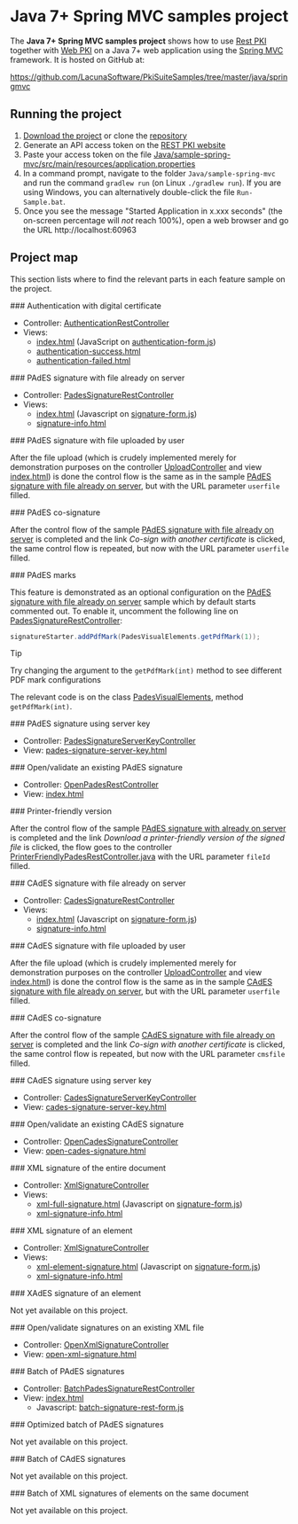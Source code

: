 ﻿# Java 7+ Spring MVC samples project

The **Java 7+ Spring MVC samples project** shows how to use [Rest PKI](../index.md) together with [Web PKI](../../web-pki/index.md)
on a Java 7+ web application using the [Spring MVC](http://spring.io/) framework. It is hosted on GitHub at:

https://github.com/LacunaSoftware/PkiSuiteSamples/tree/master/java/springmvc

## Running the project

1. [Download the project](https://github.com/LacunaSoftware/PkiSuiteSamples/archive/master.zip) or clone the [repository](https://github.com/LacunaSoftware/PkiSuiteSamples.git)
1. Generate an API access token on the [REST PKI website](https://pki.rest/)
1. Paste your access token on the file [Java/sample-spring-mvc/src/main/resources/application.properties](https://github.com/LacunaSoftware/PkiSuiteSamples/blob/master/java/springmvc/src/main/resources/application.yml#L41)
1. In a command prompt, navigate to the folder `Java/sample-spring-mvc` and run the command
   `gradlew run` (on Linux `./gradlew run`). If you are using Windows, you can alternatively
   double-click the file `Run-Sample.bat`.
1. Once you see the message "Started Application in x.xxx seconds" (the on-screen percentage
   will *not* reach 100%), open a web browser and go the URL http://localhost:60963

## Project map

This section lists where to find the relevant parts in each feature sample on the project.

<a name="auth" />
### Authentication with digital certificate

* Controller: [AuthenticationRestController](https://github.com/LacunaSoftware/PkiSuiteSamples/blob/master/java/springmvc/src/main/java/com/lacunasoftware/pkisuite/controller/AuthenticationRestController.java)
* Views:
  * [index.html](https://github.com/LacunaSoftware/PkiSuiteSamples/blob/master/java/springmvc/src/main/resources/templates/authentication-rest/index.html)
    (JavaScript on [authentication-form.js](https://github.com/LacunaSoftware/PkiSuiteSamples/blob/master/java/springmvc/src/main/resources/static/js/authentication-form.js))
  * [authentication-success.html](https://github.com/LacunaSoftware/PkiSuiteSamples/blob/master/java/springmvc/src/main/resources/templates/authentication-rest/success.html)
  * [authentication-failed.html](https://github.com/LacunaSoftware/PkiSuiteSamples/blob/master/java/springmvc/src/main/resources/templates/authentication-rest/failed.html)

<a name="pades" />
### PAdES signature with file already on server

* Controller: [PadesSignatureRestController](https://github.com/LacunaSoftware/PkiSuiteSamples/blob/master/java/springmvc/src/main/java/com/lacunasoftware/pkisuite/controller/PadesSignatureRestController.java)
* Views:
  * [index.html](https://github.com/LacunaSoftware/PkiSuiteSamples/blob/master/java/springmvc/src/main/resources/templates/pades-signature-rest/index.html)
    (Javascript on [signature-form.js](https://github.com/LacunaSoftware/PkiSuiteSamples/blob/master/java/springmvc/src/main/resources/static/js/signature-form.js))
  * [signature-info.html](https://github.com/LacunaSoftware/PkiSuiteSamples/blob/master/java/springmvc/src/main/resources/templates/pades-signature-rest/signature-info.html)

<a name="pades-upload" />
### PAdES signature with file uploaded by user

After the file upload (which is crudely implemented merely for demonstration purposes on the controller
[UploadController](https://github.com/LacunaSoftware/PkiSuiteSamples/blob/master/java/springmvc/src/main/java/com/lacunasoftware/pkisuite/controller/UploadController.java)
and view
[index.html](https://github.com/LacunaSoftware/PkiSuiteSamples/blob/master/java/springmvc/src/main/resources/templates/upload/index.html))
is done the control flow is the same as in the sample [PAdES signature with file already on server](#pades), but with the URL parameter `userfile` filled.

<a name="pades-cosign" />
### PAdES co-signature

After the control flow of the sample [PAdES signature with file already on server](#pades) is completed and the link *Co-sign with another certificate* is clicked, the
same control flow is repeated, but now with the URL parameter `userfile` filled.

<a name="pdf-marks" />
### PAdES marks

This feature is demonstrated as an optional configuration on the [PAdES signature with file already on server](#pades)
sample which by default starts commented out. To enable it, uncomment the following line on
[PadesSignatureRestController](https://github.com/LacunaSoftware/PkiSuiteSamples/blob/master/java/springmvc/src/main/java/com/lacunasoftware/pkisuite/controller/PadesSignatureRestController.java):

```java
signatureStarter.addPdfMark(PadesVisualElements.getPdfMark(1));
```

> [!TIP]
> Try changing the argument to the `getPdfMark(int)` method to see different PDF mark configurations

The relevant code is on the class [PadesVisualElements](https://github.com/LacunaSoftware/PkiSuiteSamples/blob/master/java/springmvc/src/main/java/com/lacunasoftware/pkisuite/util/restpki/PadesVisualElements.java), method `getPdfMark(int)`.

<a name="pades-server" />
### PAdES signature using server key

* Controller: [PadesSignatureServerKeyController](https://github.com/LacunaSoftware/RestPkiSamples/blob/master/Java/sample-spring-mvc/src/main/java/sample/controller/PadesSignatureServerKeyController.java)
* View: [pades-signature-server-key.html](https://github.com/LacunaSoftware/RestPkiSamples/blob/master/Java/sample-spring-mvc/src/main/resources/templates/pades-signature-server-key.html)

<a name="open-pades" />
### Open/validate an existing PAdES signature

* Controller: [OpenPadesRestController](https://github.com/LacunaSoftware/PkiSuiteSamples/blob/master/java/springmvc/src/main/java/com/lacunasoftware/pkisuite/controller/OpenPadesRestController.java)
* View: [index.html](https://github.com/LacunaSoftware/PkiSuiteSamples/blob/master/java/springmvc/src/main/resources/templates/open-pades-rest/index.html)

<a name="print" />
### Printer-friendly version

After the control flow of the sample [PAdES signature with already on server](#pades) is completed and the link *Download a 
printer-friendly version of the signed file* is clicked, the flow goes to the controller [PrinterFriendlyPadesRestController.java](https://github.com/LacunaSoftware/PkiSuiteSamples/blob/master/java/springmvc/src/main/java/com/lacunasoftware/pkisuite/controller/PrinterFriendlyPadesRestController.java) with the URL parameter `fileId` filled.

<a name="cades" />
### CAdES signature with file already on server

* Controller: [CadesSignatureRestController](https://github.com/LacunaSoftware/PkiSuiteSamples/blob/master/java/springmvc/src/main/java/com/lacunasoftware/pkisuite/controller/CadesSignatureRestController.java)
* Views:
  * [index.html](https://github.com/LacunaSoftware/PkiSuiteSamples/blob/master/java/springmvc/src/main/resources/templates/cades-signature-rest/index.html)
  (Javascript on [signature-form.js](https://github.com/LacunaSoftware/PkiSuiteSamples/blob/master/java/springmvc/src/main/resources/static/js/signature-form.js))
  * [signature-info.html](https://github.com/LacunaSoftware/PkiSuiteSamples/blob/master/java/springmvc/src/main/resources/templates/cades-signature-rest/signature-info.html)

<a name="cades-upload" />
### CAdES signature with file uploaded by user

After the file upload (which is crudely implemented merely for demonstration purposes on the controller
[UploadController](https://github.com/LacunaSoftware/PkiSuiteSamples/blob/master/java/springmvc/src/main/java/com/lacunasoftware/pkisuite/controller/UploadController.java)
and view
[index.html](https://github.com/LacunaSoftware/PkiSuiteSamples/blob/master/java/springmvc/src/main/resources/templates/upload/index.html))
is done the control flow is the same as in the sample [CAdES signature with file already on server](#cades), but with the URL parameter `userfile` filled.

<a name="cades-cosign" />
### CAdES co-signature

After the control flow of the sample [CAdES signature with file already on server](#cades) is completed and the link *Co-sign with another certificate* is clicked, the
same control flow is repeated, but now with the URL parameter `cmsfile` filled.

<a name="cades-server" />
### CAdES signature using server key

* Controller: [CadesSignatureServerKeyController](https://github.com/LacunaSoftware/RestPkiSamples/blob/master/Java/sample-spring-mvc/src/main/java/sample/controller/CadesSignatureServerKeyController.java)
* View: [cades-signature-server-key.html](https://github.com/LacunaSoftware/RestPkiSamples/blob/master/Java/sample-spring-mvc/src/main/resources/templates/cades-signature-server-key.html)

<a name="open-cades" />
### Open/validate an existing CAdES signature

* Controller: [OpenCadesSignatureController](https://github.com/LacunaSoftware/RestPkiSamples/blob/master/Java/sample-spring-mvc/src/main/java/sample/controller/OpenCadesSignatureController.java)
* View: [open-cades-signature.html](https://github.com/LacunaSoftware/RestPkiSamples/blob/master/Java/sample-spring-mvc/src/main/resources/templates/open-cades-signature.html)

<a name="xml-full" />
### XML signature of the entire document

* Controller: [XmlSignatureController](https://github.com/LacunaSoftware/RestPkiSamples/blob/master/Java/sample-spring-mvc/src/main/java/sample/controller/XmlSignatureController.java)
* Views:
  * [xml-full-signature.html](https://github.com/LacunaSoftware/RestPkiSamples/blob/master/Java/sample-spring-mvc/src/main/resources/templates/xml-full-signature.html)
  (Javascript on [signature-form.js](https://github.com/LacunaSoftware/RestPkiSamples/blob/master/Java/sample-spring-mvc/src/main/resources/static/js/signature-form.js))
  * [xml-signature-info.html](https://github.com/LacunaSoftware/RestPkiSamples/blob/master/Java/sample-spring-mvc/src/main/resources/templates/xml-signature-info.html)

<a name="xml-element" />
### XML signature of an element

* Controller: [XmlSignatureController](https://github.com/LacunaSoftware/RestPkiSamples/blob/master/Java/sample-spring-mvc/src/main/java/sample/controller/XmlSignatureController.java)
* Views:
  * [xml-element-signature.html](https://github.com/LacunaSoftware/RestPkiSamples/blob/master/Java/sample-spring-mvc/src/main/resources/templates/xml-element-signature.html)
  (Javascript on [signature-form.js](https://github.com/LacunaSoftware/RestPkiSamples/blob/master/Java/sample-spring-mvc/src/main/resources/static/js/signature-form.js))
  * [xml-signature-info.html](https://github.com/LacunaSoftware/RestPkiSamples/blob/master/Java/sample-spring-mvc/src/main/resources/templates/xml-signature-info.html)

<a name="xades-element" />
### XAdES signature of an element

Not yet available on this project.

<a name="open-xml" />
### Open/validate signatures on an existing XML file

* Controller: [OpenXmlSignatureController](https://github.com/LacunaSoftware/RestPkiSamples/blob/master/Java/sample-spring-mvc/src/main/java/sample/controller/OpenXmlSignatureController.java)
* View: [open-xml-signature.html](https://github.com/LacunaSoftware/RestPkiSamples/blob/master/Java/sample-spring-mvc/src/main/resources/templates/open-xml-signature.html)

<a name="batch" />
### Batch of PAdES signatures

* Controller: [BatchPadesSignatureRestController](https://github.com/LacunaSoftware/PkiSuiteSamples/blob/master/java/springmvc/src/main/java/com/lacunasoftware/pkisuite/controller/BatchPadesSignatureRestController.java)
* View: [index.html](https://github.com/LacunaSoftware/PkiSuiteSamples/blob/master/java/springmvc/src/main/resources/templates/batch-signature-rest/index.html)
  * Javascript: [batch-signature-rest-form.js](https://github.com/LacunaSoftware/PkiSuiteSamples/blob/master/java/springmvc/src/main/resources/static/js/batch-signature-rest-form.js)

<a name="batch-optimized" />
### Optimized batch of PAdES signatures

Not yet available on this project.

<a name="batch-cades" />
### Batch of CAdES signatures

Not yet available on this project.

<a name="batch-xml-element" />
### Batch of XML signatures of elements on the same document

Not yet available on this project.

